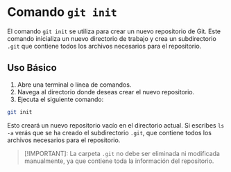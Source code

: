 # Comando `git init`

El comando `git init` se utiliza para crear un nuevo repositorio de Git. Este comando inicializa un nuevo directorio de trabajo y crea un subdirectorio `.git` que contiene todos los archivos necesarios para el repositorio.

## Uso Básico

1. Abre una terminal o línea de comandos.
2. Navega al directorio donde deseas crear el nuevo repositorio.
3. Ejecuta el siguiente comando:

```bash
git init
```

Esto creará un nuevo repositorio vacío en el directorio actual. Si escribes `ls -a` verás que se ha creado el subdirectorio `.git`, que contiene todos los archivos necesarios para el repositorio.

> [!IMPORTANT]: La carpeta `.git` no debe ser eliminada ni modificada manualmente, ya que contiene toda la información del repositorio.